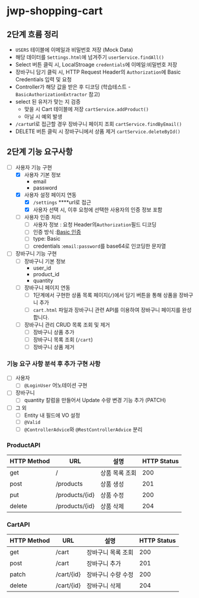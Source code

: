 # jwp-shopping-cart

## 2단계 흐름 정리

- `USERS` 테이블에 이메일과 비밀번호 저장 (Mock Data)
- 해당 데이터를 `Settings.html`에 넘겨주기 `userService.findAll()`
- Select 버튼 클릭 시, LocalStroage `credentials`에 이메일:비밀번호 저장
- 장바구니 담기 클릭 시, HTTP Request Header의 `Authorization`에 Basic Credentials 입력 및 요청
- Controller가 해당 값을 받은 후 디코딩 (학습테스트 - `BasicAuthorizationExtractor` 참고)
- select 된 유저가 맞는 지 검증
    - 맞을 시 Cart 테이블에 저장 `cartService.addProduct()`
    - 아닐 시 예외 발생
- `/cart`url로 접근할 경우 장바구니 페이지 조회 `cartService.findByEmail()`
- DELETE 버튼 클릭 시 장바구니에서 상품 제거 `cartService.deleteById()`

## 2단계 기능 요구사항

- [ ]  사용자 기능 구현
    - [x]  사용자 기본 정보
        - email
        - password
    - [x]  사용자 설정 페이지 연동
        - [x]  `/settings` ****url로 접근
        - [x]  사용자 선택 시, 이후 요청에 선택한 사용자의 인증 정보 포함
    - [ ]  사용자 인증 처리
        - [ ]  사용자 정보 : 요청 Header의`Authorization`필드 디코딩
        - [ ]  인증 방식 :[Basic 인증](https://en.wikipedia.org/wiki/Basic_access_authentication)
        - [ ]  type: Basic
        - [ ]  credentials :`email:password`를 base64로 인코딩한 문자열

- [ ]  장바구니 기능 구현
    - [ ]  장바구니 기본 정보
        - user_id
        - product_id
        - quantity
    - [ ]  장바구니 페이지 연동
        - [ ]  1단계에서 구현한 상품 목록 페이지(**`/`**)에서 담기 버튼을 통해 상품을 장바구니 추가
        - [ ]  `cart.html` 파일과 장바구니 관련 API를 이용하여 장바구니 페이지를 완성합니다.
    - [ ]  장바구니 관리 CRUD 목록 조회 및 제거
        - [ ]  장바구니 상품 추가
        - [ ]  장바구니 목록 조회 (`/cart`)
        - [ ]  장바구니 상품 제거

### 기능 요구 사항 분석 후 추가 구현 사항

- [ ]  사용자
    - [ ]  `@LoginUser` 어노테이션 구현
- [ ]  장바구니
    - [ ]  quantity 칼럼을 만들어서 Update 수량 변경 기능 추가 (PATCH)
- [ ]  그 외
    - [ ]  Entity 내 필드에 VO 설정
    - [ ]  `@Valid`
    - [ ]  `@ControllerAdvice`와 `@RestControllerAdvice` 분리

### ProductAPI

| HTTP Method | URL            | 설명       | HTTP Status |
|-------------|----------------|----------|-------------|
| get         | /              | 상품 목록 조회 | 200         |
| post        | /products      | 상품 생성    | 201         |
| put         | /products/{id} | 상품 수정    | 200         |
| delete      | /products/{id} | 상품 삭제    | 204         |

### CartAPI

| HTTP Method | URL        | 설명         | HTTP Status |
|-------------|------------|------------|-------------|
| get         | /cart      | 장바구니 목록 조회 | 200         |
| post        | /cart      | 장바구니 추가    | 201         |
| patch       | /cart/{id} | 장바구니 수량 수정 | 200         |
| delete      | /cart/{id} | 장바구니 삭제    | 204         |

